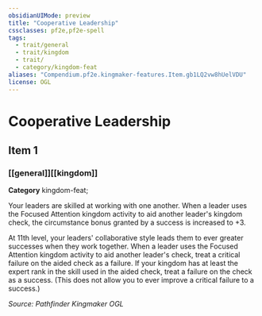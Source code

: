 ```yaml
---
obsidianUIMode: preview
title: "Cooperative Leadership"
cssclasses: pf2e,pf2e-spell
tags:
  - trait/general
  - trait/kingdom
  - trait/
  - category/kingdom-feat
aliases: "Compendium.pf2e.kingmaker-features.Item.gb1LQ2vw8hUelVDU"
license: OGL
---
```

# Cooperative Leadership
## Item 1
### [[general]][[kingdom]]

**Category** kingdom-feat; 




Your leaders are skilled at working with one another. When a leader uses the Focused Attention kingdom activity to aid another leader's kingdom check, the circumstance bonus granted by a success is increased to +3.

At 11th level, your leaders' collaborative style leads them to ever greater successes when they work together. When a leader uses the Focused Attention kingdom activity to aid another leader's check, treat a critical failure on the aided check as a failure. If your kingdom has at least the expert rank in the skill used in the aided check, treat a failure on the check as a success. (This does not allow you to ever improve a critical failure to a success.)

*Source: Pathfinder Kingmaker*
*OGL*